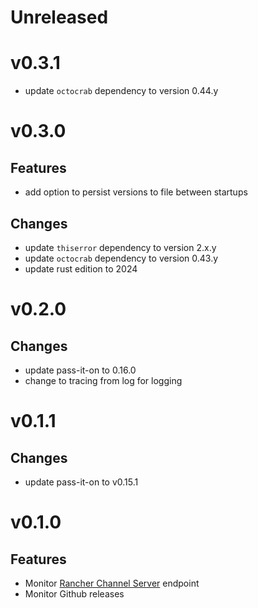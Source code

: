 # Unreleased


# v0.3.1
- update `octocrab` dependency  to version 0.44.y

# v0.3.0
## Features
- add option to persist versions to file between startups

## Changes
- update `thiserror` dependency  to version 2.x.y
- update `octocrab` dependency  to version 0.43.y
- update rust edition to 2024

# v0.2.0
## Changes
- update pass-it-on to 0.16.0
- change to tracing from log for logging

# v0.1.1
## Changes
 - update pass-it-on to v0.15.1

# v0.1.0
## Features
- Monitor [Rancher Channel Server](https://github.com/rancher/channelserver) endpoint
- Monitor Github releases
